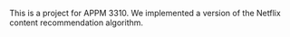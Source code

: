 This is a project for APPM 3310. We implemented a version of the Netflix content recommendation algorithm.